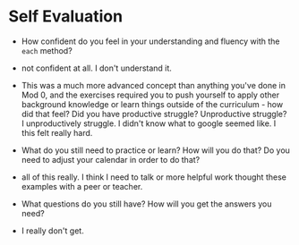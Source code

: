 # Self Evaluation

- How confident do you feel in your understanding and fluency with the `each` method?
- not confident at all. I don't understand it.
- This was a much more advanced concept than anything you've done in Mod 0, and the exercises required you to push yourself to apply other background knowledge or learn things outside of the curriculum - how did that feel? Did you have productive struggle? Unproductive struggle?
I unproductively struggle. I didn't know what to google seemed like. I this felt really hard.

- What do you still need to practice or learn? How will you do that? Do you need to adjust your calendar in order to do that?
- all of this really. I think I need to talk or more helpful work thought these examples with a peer or teacher. 


- What questions do you still have? How will you get the answers you need?
- I really don't get.
